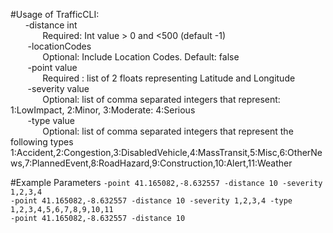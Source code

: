 #Usage of TrafficCLI:  
&nbsp;&nbsp;&nbsp;&nbsp;&nbsp;&nbsp;-distance int  
&nbsp;&nbsp;&nbsp;&nbsp;&nbsp;&nbsp;&nbsp;&nbsp;&nbsp;&nbsp;&nbsp;&nbsp; Required: Int value > 0 and <500 (default -1)    
&nbsp;&nbsp;&nbsp;&nbsp;&nbsp;&nbsp;  -locationCodes  
  &nbsp;&nbsp;&nbsp;&nbsp;&nbsp;&nbsp;&nbsp;&nbsp;&nbsp;&nbsp;&nbsp;&nbsp;  	Optional: Include Location Codes. Default: false  
 &nbsp;&nbsp;&nbsp;&nbsp;&nbsp;&nbsp; -point value  
   &nbsp;&nbsp;&nbsp;&nbsp;&nbsp;&nbsp;&nbsp;&nbsp;&nbsp;&nbsp;&nbsp;&nbsp; 	Required : list of 2 floats representing Latitude and Longitude  
 &nbsp;&nbsp;&nbsp;&nbsp;&nbsp;&nbsp; -severity value  
&nbsp;&nbsp;&nbsp;&nbsp;&nbsp;&nbsp;&nbsp;&nbsp;&nbsp;&nbsp;&nbsp;&nbsp;    	Optional: list of comma separated integers that represent: 1:LowImpact, 2:Minor, 3:Moderate: 4:Serious  
&nbsp;&nbsp;&nbsp;&nbsp;&nbsp;&nbsp;  -type value  
 &nbsp;&nbsp;&nbsp;&nbsp;&nbsp;&nbsp;&nbsp;&nbsp;&nbsp;&nbsp;&nbsp;&nbsp;   	Optional: list of comma separated integers that represent the following types 1:Accident,2:Congestion,3:DisabledVehicle,4:MassTransit,5:Misc,6:OtherNews,7:PlannedEvent,8:RoadHazard,9:Construction,10:Alert,11:Weather  


#Example Parameters
``-point 41.165082,-8.632557 -distance 10 -severity 1,2,3,4``  
``-point 41.165082,-8.632557 -distance 10 -severity 1,2,3,4 -type 1,2,3,4,5,6,7,8,9,10,11``  
``-point 41.165082,-8.632557 -distance 10 ``  
